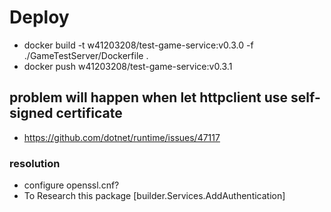 # Deploy

- docker build -t w41203208/test-game-service:v0.3.0 -f ./GameTestServer/Dockerfile .
- docker push w41203208/test-game-service:v0.3.1

## problem will happen when let httpclient use self-signed certificate

- https://github.com/dotnet/runtime/issues/47117

### resolution

- configure openssl.cnf?
- To Research this package [builder.Services.AddAuthentication]
